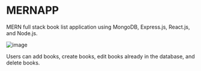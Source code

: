 # MERNAPP
MERN full stack book list application using MongoDB, Express.js, React.js, and Node.js.

![image](https://github.com/user-attachments/assets/8724ce94-c3ad-4a95-b540-d041e2087a53)

Users can add books, create books, edit books already in the database, and delete books.
